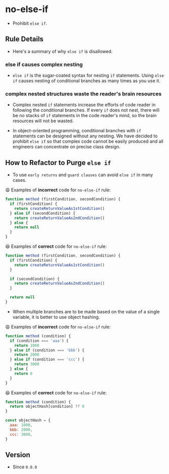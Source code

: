 # no-else-if

* Prohibit `else if`.

## Rule Details

* Here's a summary of why `else if` is disallowed.

### else if causes complex nesting

* `else if` is the sugar-coated syntax for nesting `if` statements. Using `else if` causes nesting of conditional branches as many times as you use it.

### complex nested structures waste the reader's brain resources

* Complex nested `if` statements increase the efforts of code reader in following the conditional branches. If every `if` does not nest, there will be no stacks of `if` statements in the code reader's mind, so the brain resources will not be wasted.

* In object-oriented programming, conditional branches with `if` statements can be designed without any nesting. We have decided to prohibit `else if` so that complex code cannot be easily produced and all engineers can concentrate on precise class design.

## How to Refactor to Purge `else if`

* To use `early returns` and `guard clauses` can avoid `else if` in many cases.

😩 Examples of **incorrect** code for `no-else-if` rule:

```js
function method (firstCondition, secondCondition) {
  if (firstCondition) {
    return createReturnValueAs1stCondition()
  } else if (secondCondition) {
    return createReturnValueAs2ndCondition()
  } else {
    return null
  }
}
```

😆 Examples of **correct** code for `no-else-if` rule:

```js
function method (firstCondition, secondCondition) {
  if (firstCondition) {
    return createReturnValueAs1stCondition()
  }

  if (secondCondition) {
    return createReturnValueAs2ndCondition()
  }

  return null
}
```

* When multiple branches are to be made based on the value of a single variable, it is better to use object hashing.

😩 Examples of **incorrect** code for `no-else-if` rule:

```js
function method (condition) {
  if (condition === 'aaa') {
    return 1000
  } else if (condition === 'bbb') {
    return 2000
  } else if (condition === 'ccc') {
    return 3000
  } else {
    return 0
  }
}
```

😆 Examples of **correct** code for `no-else-if` rule:

```js
function method (condition) {
  return objectHash[condition] ?? 0
}

const objectHash = {
  aaa: 1000,
  bbb: 2000,
  ccc: 3000,
}
```

## Version

* Since `0.0.0`
